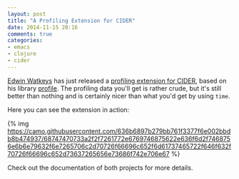 ```yaml
---
layout: post
title: "A Profiling Extension for CIDER"
date: 2014-11-15 20:16
comments: true
categories:
- emacs
- clojure
- cider
---
```


[Edwin Watkeys](https://github.com/edw) has just released a
[profiling extension for CIDER](https://github.com/thunknyc/nrepl-profile),
based on his library
[profile](http://github.com/thunknyc/profile). The profiling data you'll get
is rather crude, but it's still better than nothing and is certainly nicer
than what you'd get by using `time`. 

Here you can see the extension in action:

{% img https://camo.githubusercontent.com/636b6897b279bb761f3377f6e002bbdb8b474937/68747470733a2f2f7261772e6769746875622e636f6d2f7468756e6b6e79632f6e7265706c2d70726f66696c652f6d61737465722f646f632f70726f66696c652d73637265656e73686f742e706e67 %}

Check out the documentation of both projects for more details.
